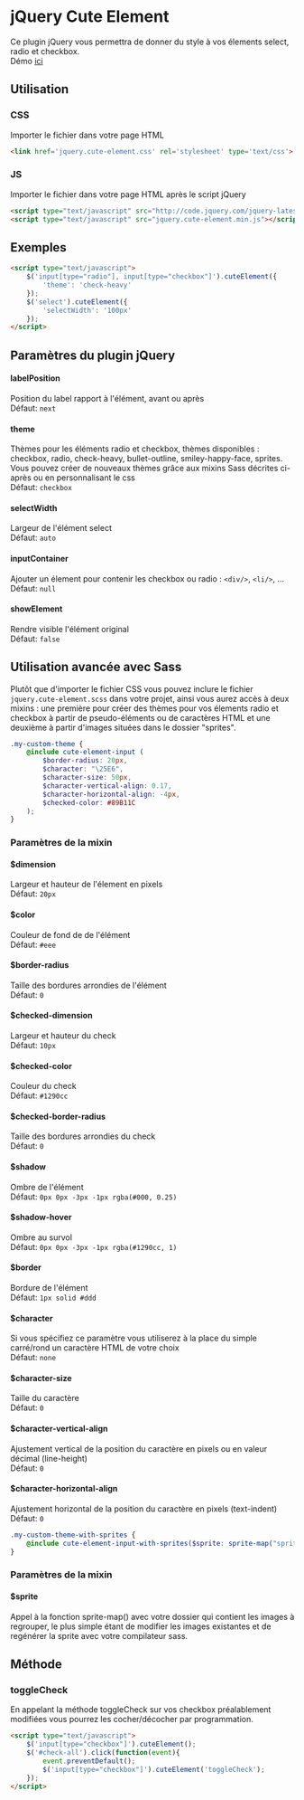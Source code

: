 # jQuery Cute Element
Ce plugin jQuery vous permettra de donner du style à vos élements select, radio et checkbox.  
Démo <a href="http://symcms.comstep.fr/backend/library/jQueryCuteElement/index.html" target="_blank">ici</a>    

## Utilisation

### CSS
Importer le fichier dans votre page HTML
```html
<link href='jquery.cute-element.css' rel='stylesheet' type='text/css'>
```  

### JS
Importer le fichier dans votre page HTML après le script jQuery
```html
<script type="text/javascript" src="http://code.jquery.com/jquery-latest.min.js"></script>
<script type="text/javascript" src="jquery.cute-element.min.js"></script>
```  

## Exemples
```html
<script type="text/javascript">
    $('input[type="radio"], input[type="checkbox"]').cuteElement({
        'theme': 'check-heavy'
    });
    $('select').cuteElement({
        'selectWidth': '100px'
    });
</script>
``` 

## Paramètres du plugin jQuery

#### labelPosition
Position du label rapport à l'élément, avant ou après  
Défaut: `next`

#### theme
Thèmes pour les éléments radio et checkbox, thèmes disponibles : checkbox, radio, check-heavy, bullet-outline, smiley-happy-face, sprites. Vous pouvez créer de nouveaux thèmes grâce aux mixins Sass décrites ci-après ou en personnalisant le css  
Défaut: `checkbox`

#### selectWidth
Largeur de l'élément select  
Défaut: `auto`

#### inputContainer
Ajouter un élement pour contenir les checkbox ou radio : `<div/>`, `<li/>`, ...
Défaut: `null`

#### showElement
Rendre visible l'élément original  
Défaut: `false` 

## Utilisation avancée avec Sass
Plutôt que d'importer le fichier CSS vous pouvez inclure le fichier `jquery.cute-element.scss` dans votre projet, ainsi vous aurez accès à deux mixins : une première pour créer des thèmes pour vos élements radio et checkbox à partir de pseudo-éléments ou de caractères HTML et une deuxième à partir d'images situées dans le dossier "sprites".

```scss
.my-custom-theme {
    @include cute-element-input (
        $border-radius: 20px,
        $character: "\25E6",
        $character-size: 50px,
        $character-vertical-align: 0.17,
        $character-horizontal-align: -4px,
        $checked-color: #89B11C
    );
}
``` 
### Paramètres de la mixin

#### $dimension
Largeur et hauteur de l'élement en pixels  
Défaut: `20px`

#### $color
Couleur de fond de de l'élément  
Défaut: `#eee`

#### $border-radius
Taille des bordures arrondies de l'élément  
Défaut: `0`

#### $checked-dimension
Largeur et hauteur du check  
Défaut: `10px`

#### $checked-color
Couleur du check  
Défaut: `#1290cc`

#### $checked-border-radius
Taille des bordures arrondies du check  
Défaut: `0`

#### $shadow
Ombre de l'élément  
Défaut: `0px 0px -3px -1px rgba(#000, 0.25)`

#### $shadow-hover
Ombre au survol  
Défaut: `0px 0px -3px -1px rgba(#1290cc, 1)`

#### $border
Bordure de l'élément  
Défaut: `1px solid #ddd`

#### $character
Si vous spécifiez ce paramètre vous utiliserez à la place du simple carré/rond un caractère HTML de votre choix  
Défaut: `none`

#### $character-size
Taille du caractère  
Défaut: `0`

#### $character-vertical-align
Ajustement vertical de la position du caractère en pixels ou en valeur décimal (line-height)  
Défaut: `0`

#### $character-horizontal-align
Ajustement horizontal de la position du caractère en pixels (text-indent)  
Défaut: `0`

```scss
.my-custom-theme-with-sprites {
    @include cute-element-input-with-sprites($sprite: sprite-map("sprites/*.png", $layout: "horizontal"));
}
``` 
### Paramètres de la mixin

#### $sprite
Appel à la fonction sprite-map() avec votre dossier qui contient les images à regrouper, le plus simple étant de modifier les images existantes et de regénérer la sprite avec votre compilateur sass.

## Méthode

### toggleCheck
En appelant la méthode toggleCheck sur vos checkbox préalablement modifiées vous pourrez les cocher/décocher par programmation.   

```html
<script type="text/javascript">
    $('input[type="checkbox"]').cuteElement();
    $('#check-all').click(function(event){
        event.preventDefault();
        $('input[type="checkbox"]').cuteElement('toggleCheck');
    });  
</script>
``` 